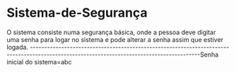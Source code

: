 # Sistema-de-Segurança
O sistema consiste numa segurança básica, onde a pessoa deve digitar uma senha para logar no sistema e pode alterar a senha assim que estiver logada.
------------------------------------------------------------------------------------------------------------------------------------------Senha inicial do sistema=abc
